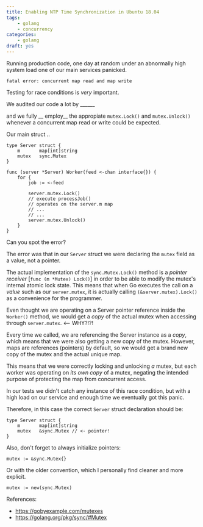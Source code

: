 ```yaml
---
title: Enabling NTP Time Synchronization in Ubuntu 18.04
tags:
    - golang
    - concurrency
categories:
    - golang
draft: yes
---
```




Running production code, one day at random under an abnormally high system load one of our main services panicked.
 
```
fatal error: concurrent map read and map write
```


Testing for race conditions is _very_ important.

We audited our code a lot by ______

and we fully __ employ__ the appropiate `mutex.Lock()` and `mutex.Unlock()` whenever a concurrent map read 
or write could be expected.


Our main struct ..

```golang
type Server struct {
    m       map[int]string
    mutex   sync.Mutex
}
```

```golang
func (server *Server) Worker(feed <-chan interface{}) {
    for {
        job := <-feed
        
        server.mutex.Lock()
        // execute processJob()
        // operates on the server.m map
        // ...
        // ...
        server.mutex.Unlock()
    }
}
```

Can you spot the error?

The error was that in our `Server` struct we were declaring the `mutex` field as a value, not a pointer.

The actual implementation of the `sync.Mutex.Lock()` method is a _pointer receiver_ [`func (m *Mutex) Lock()`] in order to be able to modify the mutex's internal atomic lock state. This means that when Go executes the call on a _value_ such as our `server.mutex`, it is actually calling `(&server.mutex).Lock()` as a convenience for the programmer.

Even thought we are operating on a Server pointer reference inside the `Worker()` method, we would get a _copy_ of the actual mutex when accessing through `server.mutex`.  <-- WHY?!?!

Every time we called, we are referencing the Server instance as a _copy_, which means that we were also getting a new copy of the mutex. However, maps are references (pointers) by default, so we would get a brand new copy of the mutex and the actual unique map.

This means that we were correctly locking and unlocking _a_ mutex, but each worker was operating on _its own copy_ of a mutex, negating the intended purpose of protecting the map from concurrent access.

In our tests we didn't catch any instance of this race condition, but with a high load on our service and enough time we eventually got this panic.


Therefore, in this case the correct `Server` struct declaration should be:
```golang
type Server struct {
    m       map[int]string
    mutex   &sync.Mutex // <- pointer!
}
```


Also, don't forget to always initialize pointers:

```golang
mutex := &sync.Mutex{}
```

Or with the older convention, which I personally find cleaner and more explicit.

```golang
mutex := new(sync.Mutex)
```


References:
- https://gobyexample.com/mutexes
- https://golang.org/pkg/sync/#Mutex